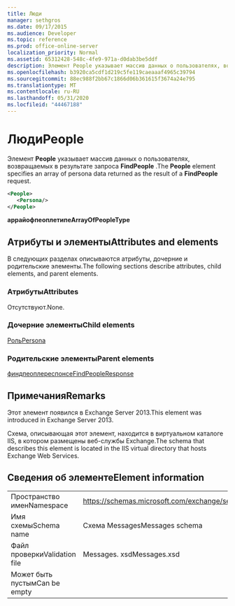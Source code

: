 ```yaml
---
title: Люди
manager: sethgros
ms.date: 09/17/2015
ms.audience: Developer
ms.topic: reference
ms.prod: office-online-server
localization_priority: Normal
ms.assetid: 65312428-548c-4fe9-971a-d0dab3be5ddf
description: Элемент People указывает массив данных о пользователях, возвращаемых в результате запроса FindPeople.
ms.openlocfilehash: b3920ca5cdf1d219c5fe119caeaaaf4965c39794
ms.sourcegitcommit: 88ec988f2bb67c1866d06b361615f3674a24e795
ms.translationtype: MT
ms.contentlocale: ru-RU
ms.lasthandoff: 05/31/2020
ms.locfileid: "44467188"
---
```

# <a name="people"></a><span data-ttu-id="614d2-103">Люди</span><span class="sxs-lookup"><span data-stu-id="614d2-103">People</span></span>

<span data-ttu-id="614d2-104">Элемент **People** указывает массив данных о пользователях, возвращаемых в результате запроса **FindPeople** .</span><span class="sxs-lookup"><span data-stu-id="614d2-104">The **People** element specifies an array of persona data returned as the result of a **FindPeople** request.</span></span> 
  
```XML
<People>
   <Persona/>
</People>
```

<span data-ttu-id="614d2-105">**аррайофпеоплетипе**</span><span class="sxs-lookup"><span data-stu-id="614d2-105">**ArrayOfPeopleType**</span></span>

## <a name="attributes-and-elements"></a><span data-ttu-id="614d2-106">Атрибуты и элементы</span><span class="sxs-lookup"><span data-stu-id="614d2-106">Attributes and elements</span></span>

<span data-ttu-id="614d2-107">В следующих разделах описываются атрибуты, дочерние и родительские элементы.</span><span class="sxs-lookup"><span data-stu-id="614d2-107">The following sections describe attributes, child elements, and parent elements.</span></span>
  
### <a name="attributes"></a><span data-ttu-id="614d2-108">Атрибуты</span><span class="sxs-lookup"><span data-stu-id="614d2-108">Attributes</span></span>

<span data-ttu-id="614d2-109">Отсутствуют.</span><span class="sxs-lookup"><span data-stu-id="614d2-109">None.</span></span>
  
### <a name="child-elements"></a><span data-ttu-id="614d2-110">Дочерние элементы</span><span class="sxs-lookup"><span data-stu-id="614d2-110">Child elements</span></span>

[<span data-ttu-id="614d2-111">Роль</span><span class="sxs-lookup"><span data-stu-id="614d2-111">Persona</span></span>](persona.md)
  
### <a name="parent-elements"></a><span data-ttu-id="614d2-112">Родительские элементы</span><span class="sxs-lookup"><span data-stu-id="614d2-112">Parent elements</span></span>

[<span data-ttu-id="614d2-113">финдпеоплереспонсе</span><span class="sxs-lookup"><span data-stu-id="614d2-113">FindPeopleResponse</span></span>](findpeopleresponse.md)
  
## <a name="remarks"></a><span data-ttu-id="614d2-114">Примечания</span><span class="sxs-lookup"><span data-stu-id="614d2-114">Remarks</span></span>

<span data-ttu-id="614d2-115">Этот элемент появился в Exchange Server 2013.</span><span class="sxs-lookup"><span data-stu-id="614d2-115">This element was introduced in Exchange Server 2013.</span></span>
  
<span data-ttu-id="614d2-116">Схема, описывающая этот элемент, находится в виртуальном каталоге IIS, в котором размещены веб-службы Exchange.</span><span class="sxs-lookup"><span data-stu-id="614d2-116">The schema that describes this element is located in the IIS virtual directory that hosts Exchange Web Services.</span></span>
  
## <a name="element-information"></a><span data-ttu-id="614d2-117">Сведения об элементе</span><span class="sxs-lookup"><span data-stu-id="614d2-117">Element information</span></span>

|||
|:-----|:-----|
|<span data-ttu-id="614d2-118">Пространство имен</span><span class="sxs-lookup"><span data-stu-id="614d2-118">Namespace</span></span>  <br/> |https://schemas.microsoft.com/exchange/services/2006/messages  <br/> |
|<span data-ttu-id="614d2-119">Имя схемы</span><span class="sxs-lookup"><span data-stu-id="614d2-119">Schema name</span></span>  <br/> |<span data-ttu-id="614d2-120">Схема Messages</span><span class="sxs-lookup"><span data-stu-id="614d2-120">Messages schema</span></span>  <br/> |
|<span data-ttu-id="614d2-121">Файл проверки</span><span class="sxs-lookup"><span data-stu-id="614d2-121">Validation file</span></span>  <br/> |<span data-ttu-id="614d2-122">Messages. xsd</span><span class="sxs-lookup"><span data-stu-id="614d2-122">Messages.xsd</span></span>  <br/> |
|<span data-ttu-id="614d2-123">Может быть пустым</span><span class="sxs-lookup"><span data-stu-id="614d2-123">Can be empty</span></span>  <br/> ||
   


